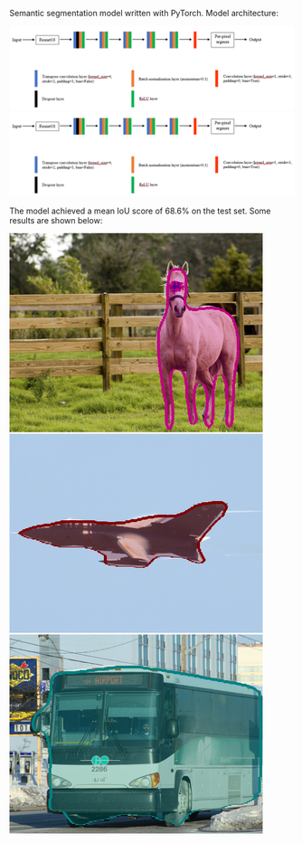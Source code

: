 Semantic segmentation model written with PyTorch. Model architecture:

![illustration](./Results/Model.png)
<img src="Results/Model.png"/>

The model achieved a mean IoU score of 68.6% on the test set. Some results are shown below:

<img src="Results/0120.png"/>
<img src="Results/0000.png"/>
<img src="Results/0018.png"/>